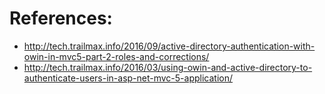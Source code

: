 
# References:
  * http://tech.trailmax.info/2016/09/active-directory-authentication-with-owin-in-mvc5-part-2-roles-and-corrections/
  * http://tech.trailmax.info/2016/03/using-owin-and-active-directory-to-authenticate-users-in-asp-net-mvc-5-application/
